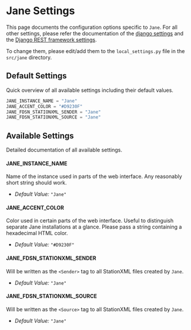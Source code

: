 # Jane Settings

This page documents the configuration options specific to `Jane`. For all 
other settings, please refer the documentation of the 
[django settings](https://docs.djangoproject.com/en/1.9/topics/settings/) 
and the 
[Django REST framework settings](http://www.django-rest-framework.org/api-guide/settings/).

To change 
them, please edit/add them to the `local_settings.py` file in the `src/jane` 
directory.

## Default Settings

Quick overview of all available settings including their default values. 

```python
JANE_INSTANCE_NAME = "Jane"
JANE_ACCENT_COLOR = "#D9230F"
JANE_FDSN_STATIONXML_SENDER = "Jane"
JANE_FDSN_STATIONXML_SOURCE = "Jane"
```

## Available Settings

Detailed documentation of all available settings. 

#### JANE_INSTANCE_NAME

Name of the instance used in parts of the web interface. Any reasonably short 
string should work.

* *Default Value:* `"Jane"`


#### JANE_ACCENT_COLOR

Color used in certain parts of the web interface. Useful to distinguish
separate Jane installations at a glance. Please pass a string containing a 
hexadecimal HTML color.

* *Default Value:* `"#D9230F"`

#### JANE_FDSN_STATIONXML_SENDER

Will be written as the `<Sender>` tag to all StationXML files created by 
`Jane`.

* *Default Value:* `"Jane"`

#### JANE_FDSN_STATIONXML_SOURCE

Will be written as the `<Source>` tag to all StationXML files created by 
`Jane`.

* *Default Value:* `"Jane"`

